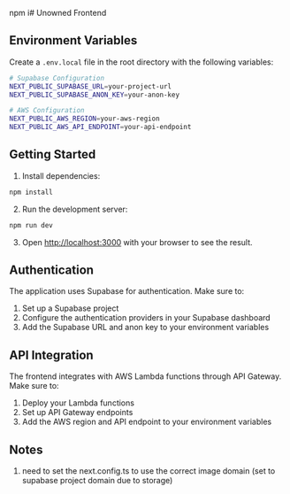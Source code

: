 npm i# Unowned Frontend

## Environment Variables

Create a `.env.local` file in the root directory with the following variables:

```bash
# Supabase Configuration
NEXT_PUBLIC_SUPABASE_URL=your-project-url
NEXT_PUBLIC_SUPABASE_ANON_KEY=your-anon-key

# AWS Configuration
NEXT_PUBLIC_AWS_REGION=your-aws-region
NEXT_PUBLIC_AWS_API_ENDPOINT=your-api-endpoint
```

## Getting Started

1. Install dependencies:

```bash
npm install
```

2. Run the development server:

```bash
npm run dev
```

3. Open [http://localhost:3000](http://localhost:3000) with your browser to see the result.

## Authentication

The application uses Supabase for authentication. Make sure to:

1. Set up a Supabase project
2. Configure the authentication providers in your Supabase dashboard
3. Add the Supabase URL and anon key to your environment variables

## API Integration

The frontend integrates with AWS Lambda functions through API Gateway. Make sure to:

1. Deploy your Lambda functions
2. Set up API Gateway endpoints
3. Add the AWS region and API endpoint to your environment variables

## Notes

1. need to set the next.config.ts to use the correct image domain (set to supabase project domain due to storage)
